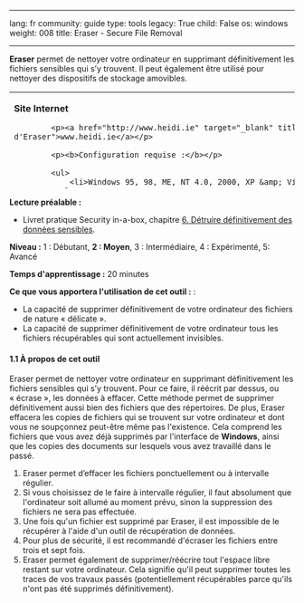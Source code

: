 

---

lang: fr
community: guide
type: tools
legacy: True
child: False
os: windows
weight: 008
title: Eraser - Secure File Removal

---

<p><b>Eraser</b> permet de nettoyer votre ordinateur en supprimant définitivement les fichiers sensibles qui s’y trouvent. Il peut également être utilisé pour nettoyer des dispositifs de stockage amovibles.</p>

<table border="0" cellpadding="3" height="170" width="585">
	<tbody>
		<tr>
			<td valign="top">
			<p><b>Site Internet</b></p>

			<p><a href="http://www.heidi.ie" target="_blank" title="Site Internet d'Eraser">www.heidi.ie</a></p>

			<p><b>Configuration requise :</b></p>

			<ul>
				<li>Windows 95, 98, ME, NT 4.0, 2000, XP &amp; Vista</li>
			</ul>

			<p><b>Version utilisée pour rédiger ce guide :</b></p>

			<ul>
				<li>5.86</li>
			</ul>

			<p><b>Licence :</b></p>

			<ul>
				<li>FLOSS (Free/Libre and Open Source Software)</li>
			</ul>
			</td>
			<td valign="top">
			<p><b>Pour installer Eraser</b></p>

			<ul>
				<li><i>Lisez la courte introduction des <a href="/handsonguides">Guides pratiques</a></i></li>
				<li><i><b>Cliquez sur l'icône ci-dessous</b> et 'Ouvrez' ou 'Exécutez' l'assistant d'installation. Si nécessaire, sauvegardez d'abord l'exécutable sur votre ordinateur, puis double-cliquez sur l'icône pour lancer l'assistant.</i></li>
				<li><i>Si vous avez sauvegardé l'exécutable sur votre ordinateur, vous pouvez le supprimer après l'installation. </i></li>
			</ul>
			<br />
			<b>Eraser</b>:

			<div align="left"><a href="/sites/securitybkp.ngoinabox.org/security/files/eraser/EraserSetup32.exe" target="_blank" title="Télécharger Eraser"><img align="bottom" height="58" src="/sites/securitybkp.ngoinabox.org/files/u12/eraser.png" width="52" /></a></div>
			</td>
		</tr>
	</tbody>
</table>

<p><b>Lecture préalable :</b></p>

<ul>
	<li>Livret pratique Security in-a-box, chapitre <a class="wiki" href="/chapter-6" title="6. Détruire définitivement des données sensibles">6. Détruire définitivement des données sensibles</a>.</li>
</ul>

<p><b>Niveau :</b> 1 : Débutant, <b>2 : Moyen</b>, 3 : Intermédiaire, 4 : Expérimenté, 5: Avancé</p>

<p><b>Temps d'apprentissage :</b> 20 minutes</p>

<p><b>Ce que vous apportera l'utilisation de cet outil :</b> :</p>

<ul>
	<li>La capacité de supprimer définitivement de votre ordinateur des fichiers de nature «&nbsp;délicate&nbsp;».</li>
	<li>La capacité de supprimer définitivement de votre ordinateur tous les fichiers récupérables qui sont actuellement invisibles.</li>
</ul>

<h4 id="a1.1Àproposdecetoutil">1.1 À propos de cet outil</h4>

<p>Eraser permet de nettoyer votre ordinateur en supprimant définitivement les fichiers sensibles qui s’y trouvent. Pour ce faire, il réécrit par dessus, ou «&nbsp;écrase&nbsp;», les données à effacer. Cette méthode permet de supprimer définitivement aussi bien des fichiers que des répertoires. De plus, Eraser effacera les copies de fichiers qui se trouvent sur votre ordinateur et dont vous ne soupçonnez peut-être même pas l'existence. Cela comprend les fichiers que vous avez déjà supprimés par l'interface de <b>Windows</b>, ainsi que les copies des documents sur lesquels vous avez travaillé dans le passé.</p>

<ol>
	<li>Eraser permet d’effacer les fichiers ponctuellement ou à intervalle régulier.</li>
	<li>Si vous choisissez de le faire à intervalle régulier, il faut absolument que l'ordinateur soit allumé au moment prévu, sinon la suppression des fichiers ne sera pas effectuée.</li>
	<li>Une fois qu'un fichier est supprimé par Eraser, il est impossible de le récupérer à l'aide d'un outil de récupération de données.</li>
	<li>Pour plus de sécurité, il est recommandé d'écraser les fichiers entre trois et sept fois.</li>
	<li>Eraser permet également de supprimer/réécrire tout l'espace libre restant sur votre ordinateur. Cela signifie qu'il peut supprimer toutes les traces de vos travaux passés (potentiellement récupérables parce qu'ils n'ont pas été supprimés définitivement).</li>
</ol>

<p>&nbsp;</p>


